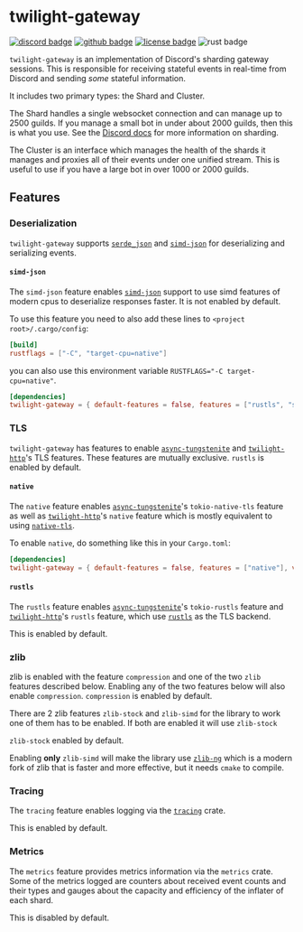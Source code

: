 <!-- cargo-sync-readme start -->

# twilight-gateway

[![discord badge][]][discord link] [![github badge][]][github link] [![license badge][]][license link] ![rust badge]

`twilight-gateway` is an implementation of Discord's sharding gateway sessions.
This is responsible for receiving stateful events in real-time from Discord
and sending *some* stateful information.

It includes two primary types: the Shard and Cluster.

The Shard handles a single websocket connection and can manage up to 2500
guilds. If you manage a small bot in under about 2000 guilds, then this is
what you use. See the [Discord docs][docs:discord:sharding] for more
information on sharding.

The Cluster is an interface which manages the health of the shards it
manages and proxies all of their events under one unified stream. This is
useful to use if you have a large bot in over 1000 or 2000 guilds.

## Features

### Deserialization

`twilight-gateway` supports [`serde_json`] and [`simd-json`] for
deserializing and serializing events.

#### `simd-json`

The `simd-json` feature enables [`simd-json`] support to use simd features
of modern cpus to deserialize responses faster. It is not enabled by
default.

To use this feature you need to also add these lines to
`<project root>/.cargo/config`:

```toml
[build]
rustflags = ["-C", "target-cpu=native"]
```
you can also use this environment variable `RUSTFLAGS="-C target-cpu=native"`.

```toml
[dependencies]
twilight-gateway = { default-features = false, features = ["rustls", "simd-json"], version = "0.2" }
```

### TLS

`twilight-gateway` has features to enable [`async-tungstenite`] and
[`twilight-http`]'s TLS features. These features are mutually exclusive.
`rustls` is enabled by default.

#### `native`

The `native` feature enables [`async-tungstenite`]'s `tokio-native-tls`
feature as well as [`twilight-http`]'s `native` feature which is mostly
equivalent to using [`native-tls`].

To enable `native`, do something like this in your `Cargo.toml`:

```toml
[dependencies]
twilight-gateway = { default-features = false, features = ["native"], version = "0.2" }
```

#### `rustls`

The `rustls` feature enables [`async-tungstenite`]'s `tokio-rustls` feature and
[`twilight-http`]'s `rustls` feature, which use [`rustls`] as the TLS backend.

This is enabled by default.

### zlib

zlib is enabled with the feature `compression` and one of the two `zlib` features
described below. Enabling any of the two features below will also enable
`compression`. `compression` is enabled by default.

There are 2 zlib features `zlib-stock` and `zlib-simd` for the library to work
one of them has to be enabled. If both are enabled it will use `zlib-stock`

`zlib-stock` enabled by default.

Enabling **only** `zlib-simd` will make the library use [`zlib-ng`] which is a modern
fork of zlib that is faster and more effective, but it needs `cmake` to compile.

### Tracing

The `tracing` feature enables logging via the [`tracing`] crate.

This is enabled by default.

### Metrics

The `metrics` feature provides metrics information via the `metrics` crate.
Some of the metrics logged are counters about received event counts and
their types and gauges about the capacity and efficiency of the inflater of
each shard.

This is disabled by default.

[`async-tungstenite`]: https://crates.io/crates/async-tungstenite
[`native-tls`]: https://crates.io/crates/native-tls
[`rustls`]: https://crates.io/crates/rustls
[`serde_json`]: https://crates.io/crates/serde_json
[`simd-json`]: https://crates.io/crates/simd-json
[`tracing`]: https://crates.io/crates/tracing
[`twilight-http`]: https://twilight-rs.github.io/twilight/twilight_http/index.html
[`zlib-ng`]: https://github.com/zlib-ng/zlib-ng
[discord badge]: https://img.shields.io/discord/745809834183753828?color=%237289DA&label=discord%20server&logo=discord&style=for-the-badge
[discord link]: https://discord.gg/7jj8n7D
[docs:discord:sharding]: https://discord.com/developers/docs/topics/gateway#sharding
[github badge]: https://img.shields.io/badge/github-twilight-6f42c1.svg?style=for-the-badge&logo=github
[github link]: https://github.com/twilight-rs/twilight
[license badge]: https://img.shields.io/badge/license-ISC-blue.svg?style=for-the-badge&logo=pastebin
[license link]: https://github.com/twilight-rs/twilight/blob/main/LICENSE.md
[rust badge]: https://img.shields.io/badge/rust-1.52+-93450a.svg?style=for-the-badge&logo=rust

<!-- cargo-sync-readme end -->
